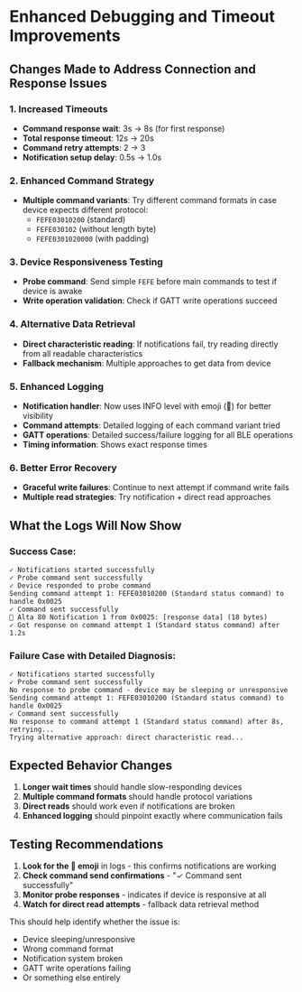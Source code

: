 # Enhanced Debugging and Timeout Improvements

## Changes Made to Address Connection and Response Issues

### 1. **Increased Timeouts**
- **Command response wait**: 3s → 8s (for first response)
- **Total response timeout**: 12s → 20s
- **Command retry attempts**: 2 → 3
- **Notification setup delay**: 0.5s → 1.0s

### 2. **Enhanced Command Strategy**
- **Multiple command variants**: Try different command formats in case device expects different protocol:
  - `FEFE03010200` (standard)
  - `FEFE030102` (without length byte)
  - `FEFE0301020000` (with padding)

### 3. **Device Responsiveness Testing**
- **Probe command**: Send simple `FEFE` before main commands to test if device is awake
- **Write operation validation**: Check if GATT write operations succeed

### 4. **Alternative Data Retrieval**
- **Direct characteristic reading**: If notifications fail, try reading directly from all readable characteristics
- **Fallback mechanism**: Multiple approaches to get data from device

### 5. **Enhanced Logging**
- **Notification handler**: Now uses INFO level with emoji (🔔) for better visibility
- **Command attempts**: Detailed logging of each command variant tried
- **GATT operations**: Detailed success/failure logging for all BLE operations
- **Timing information**: Shows exact response times

### 6. **Better Error Recovery**
- **Graceful write failures**: Continue to next attempt if command write fails
- **Multiple read strategies**: Try notification + direct read approaches

## What the Logs Will Now Show

### Success Case:
```
✓ Notifications started successfully
✓ Probe command sent successfully
✓ Device responded to probe command
Sending command attempt 1: FEFE03010200 (Standard status command) to handle 0x0025
✓ Command sent successfully
🔔 Alta 80 Notification 1 from 0x0025: [response data] (18 bytes)
✓ Got response on command attempt 1 (Standard status command) after 1.2s
```

### Failure Case with Detailed Diagnosis:
```
✓ Notifications started successfully
✓ Probe command sent successfully
No response to probe command - device may be sleeping or unresponsive
Sending command attempt 1: FEFE03010200 (Standard status command) to handle 0x0025
✓ Command sent successfully
No response to command attempt 1 (Standard status command) after 8s, retrying...
Trying alternative approach: direct characteristic read...
```

## Expected Behavior Changes

1. **Longer wait times** should handle slow-responding devices
2. **Multiple command formats** should handle protocol variations
3. **Direct reads** should work even if notifications are broken
4. **Enhanced logging** should pinpoint exactly where communication fails

## Testing Recommendations

1. **Look for the 🔔 emoji** in logs - this confirms notifications are working
2. **Check command send confirmations** - "✓ Command sent successfully"
3. **Monitor probe responses** - indicates if device is responsive at all
4. **Watch for direct read attempts** - fallback data retrieval method

This should help identify whether the issue is:
- Device sleeping/unresponsive
- Wrong command format
- Notification system broken
- GATT write operations failing
- Or something else entirely
